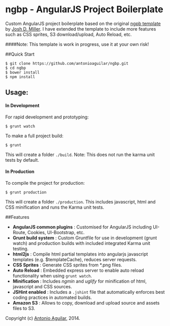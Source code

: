 ngbp - AngularJS Project Boilerplate
====================================

Custom AngularJS project boilerplate based on the original [ngpb template](https://github.com/ngbp/ngbp) by [Josh D. Miller](https://github.com/joshdmiller). I have extended the template to include more features such as CSS sprites, S3 download/upload, Auto Reload, etc. 

####Note: This template is work in progress, use it at your own risk!

##Quick Start
```
$ git clone https://github.com/antonioaguilar/ngbp.git
$ cd ngbp
$ bower install
$ npm install
```

## Usage:
#### In Development
For rapid development and prototyping:
```
$ grunt watch
```
To make a full project build: 
```
$ grunt
```
This will create a folder `./build`. Note: This does not run the karma unit tests by default.  

#### In Production
To compile the project for production:
```
$ grunt production
```
This will create a folder `./production`. This includes javascript, html and CSS minification and runs the Karma unit tests. 


##Features
* **AngularJS common plugins** : Customised for AngularJS including UI-Route, Cookies, UI-Bootstrap, etc. 
* **Grunt build system** : Custom Gruntfile for use in development (grunt watch) and production builds with included integrated Karma unit testing.
* **html2js** : Compile html partial templates into angularjs javascript templates (e.g. $templateCache), reduces server requests.
* **CSS Sprites** : Generate CSS sprites from *.png files. 
* **Auto Reload** : Embedded express server to enable auto reload functionality when using `grunt watch`.   
* **Minification** : Includes *ngmin* and *uglify* for minification of html, javascript and CSS sources. 
* **JSHint enabled** : Includes a `.jshint` file that automatically enforces best coding practices in automated builds. 
* **Amazon S3** : Allows to copy, download and upload source and assets files to S3. 
 

Copyright (c) [Antonio Aguilar](http://www.antonio-aguilar.com), 2014.

